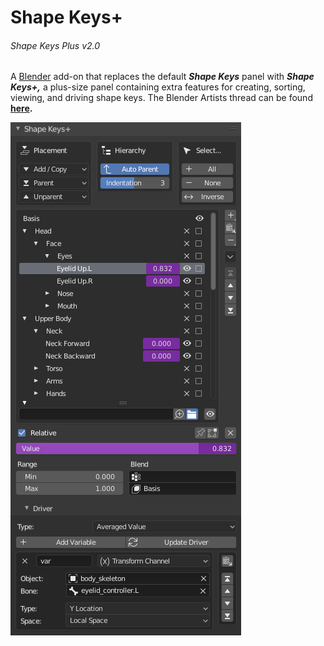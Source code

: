 Shape Keys+
===========
###### Shape Keys Plus v2.0

A [Blender](https://www.blender.org/) add-on that replaces the default ***Shape Keys*** panel with ***Shape Keys+,*** a plus-size panel containing extra features for creating, sorting, viewing, and driving shape keys. The Blender Artists thread can be found **[here](https://blenderartists.org/t/shape-keys/680636).**

![0|369x821](./screenshot.png)
